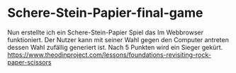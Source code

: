 # Schere-Stein-Papier-final-game
Nun erstellte ich ein Schere-Stein-Papier Spiel das Im Webbrowser funktioniert.
Der Nutzer kann mit seiner Wahl gegen den Computer antreten dessen Wahl zufällig generiert ist.
Nach 5 Punkten wird ein Sieger gekürt.
https://www.theodinproject.com/lessons/foundations-revisiting-rock-paper-scissors
